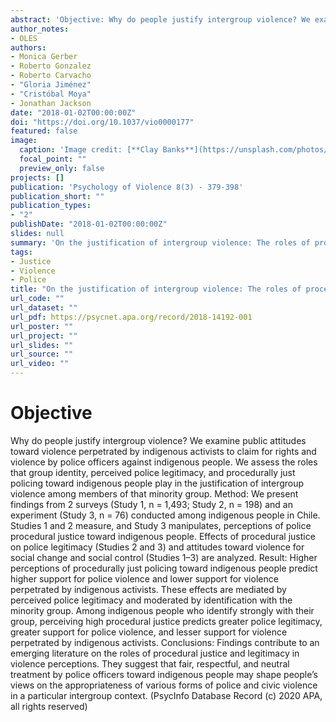 ```yaml
---
abstract: 'Objective: Why do people justify intergroup violence? We examine public attitudes toward violence perpetrated by indigenous activists to claim for rights and violence by police officers against indigenous people. We assess the roles that group identity, perceived police legitimacy, and procedurally just policing toward indigenous people play in the justification of intergroup violence among members of that minority group. Method: We present findings from 2 surveys (Study 1, n = 1,493; Study 2, n = 198) and an experiment (Study 3, n = 76) conducted among indigenous people in Chile. Studies 1 and 2 measure, and Study 3 manipulates, perceptions of police procedural justice toward indigenous people. Effects of procedural justice on police legitimacy (Studies 2 and 3) and attitudes toward violence for social change and social control (Studies 1–3) are analyzed. Result: Higher perceptions of procedurally just policing toward indigenous people predict higher support for police violence and lower support for violence perpetrated by indigenous activists. These effects are mediated by perceived police legitimacy and moderated by identification with the minority group. Among indigenous people who identify strongly with their group, perceiving high procedural justice predicts greater police legitimacy, greater support for police violence, and lesser support for violence perpetrated by indigenous activists. Conclusions: Findings contribute to an emerging literature on the roles of procedural justice and legitimacy in violence perceptions. They suggest that fair, respectful, and neutral treatment by police officers toward indigenous people may shape people’s views on the appropriateness of various forms of police and civic violence in a particular intergroup context. (PsycInfo Database Record (c) 2020 APA, all rights reserved)'
author_notes:
- OLES
authors:
- Monica Gerber
- Roberto Gonzalez
- Roberto Carvacho
- "Gloria Jiménez"
- "Cristóbal Moya"
- Jonathan Jackson
date: "2018-01-02T00:00:00Z"
doi: "https://doi.org/10.1037/vio0000177"
featured: false
image:
  caption: 'Image credit: [**Clay Banks**](https://unsplash.com/photos/qT7fZVbDcqE)'
  focal_point: ""
  preview_only: false
projects: []
publication: 'Psychology of Violence 8(3) - 379-398'
publication_short: ""
publication_types:
- "2"
publishDate: "2018-01-02T00:00:00Z"
slides: null
summary: 'On the justification of intergroup violence: The roles of procedural justice, police legitimacy, and group identity in attitudes toward violence among indigenous people'
tags:
- Justice
- Violence
- Police
title: "On the justification of intergroup violence: The roles of procedural justice, police legitimacy, and group identity in attitudes toward violence among indigenous people"
url_code: ""
url_dataset: ""
url_pdf: https://psycnet.apa.org/record/2018-14192-001
url_poster: ""
url_project: ""
url_slides: ""
url_source: ""
url_video: ""
---
```


# Objective

Why do people justify intergroup violence? We examine public attitudes toward violence perpetrated by indigenous activists to claim for rights and violence by police officers against indigenous people. We assess the roles that group identity, perceived police legitimacy, and procedurally just policing toward indigenous people play in the justification of intergroup violence among members of that minority group. Method: We present findings from 2 surveys (Study 1, n = 1,493; Study 2, n = 198) and an experiment (Study 3, n = 76) conducted among indigenous people in Chile. Studies 1 and 2 measure, and Study 3 manipulates, perceptions of police procedural justice toward indigenous people. Effects of procedural justice on police legitimacy (Studies 2 and 3) and attitudes toward violence for social change and social control (Studies 1–3) are analyzed. Result: Higher perceptions of procedurally just policing toward indigenous people predict higher support for police violence and lower support for violence perpetrated by indigenous activists. These effects are mediated by perceived police legitimacy and moderated by identification with the minority group. Among indigenous people who identify strongly with their group, perceiving high procedural justice predicts greater police legitimacy, greater support for police violence, and lesser support for violence perpetrated by indigenous activists. Conclusions: Findings contribute to an emerging literature on the roles of procedural justice and legitimacy in violence perceptions. They suggest that fair, respectful, and neutral treatment by police officers toward indigenous people may shape people’s views on the appropriateness of various forms of police and civic violence in a particular intergroup context. (PsycInfo Database Record (c) 2020 APA, all rights reserved)
